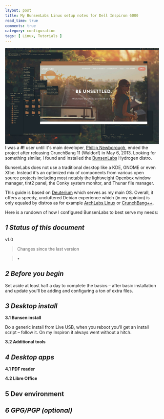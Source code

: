 ```yaml
---
layout: post
title: My BunsenLabs Linux setup notes for Dell Inspiron 6000
read_time: true  
comments: true
category: configuration
tags: [ Linux, Tutorials ]
---
```


![BunsenLabs Deuterium, fresh install](/assets/bunsenlabs-deuterium.jpg)
I was a **#!** user until it's main developer, [Phillip Newborough](https://corenominal.org), ended the project after releasing CrunchBang 11 (Waldorf) in May 6, 2013. Looking for something similar, I found and installed the [BunsenLabs](https://www.bunsenlabs.org/) Hydrogen distro. 

BunsenLabs does not use a traditional desktop like a KDE, GNOME or even Xfce. Instead it's an optimized mix of components from various open source projects including most notably the lightweight Openbox window manager, tint2 panel, the Conky system monitor, and Thunar file manager.

This guide is based on [Deuterium](https://www.bunsenlabs.org/installation.html#downloads) which serves as my main OS. Overall, it offers a speedy, uncluttered Debian experience which (in my opinion) is only equaled by distros as for example [ArchLabs Linux](https://archlabsblog.wordpress.com/) or [CrunchBang++](https://www.crunchbangplusplus.org/).

Here is a rundown of how I configured BunsenLabs to best serve my needs:

***1 Status of this document***
-------------------------------

v1.0

> Changes since the last version

> •

***2 Before you begin***
------------------------

Set aside at least half a day to complete the basics – after basic installation and update you'll be adding and configuring a ton of extra files.

***3 Desktop install***
-----------------------

**3.1 Bunsen install**

Do a generic install from Live USB, when you reboot you'll get an install script – follow it. On my Inspiron it always went without a hitch.

**3.2 Additional tools**

***4 Desktop apps***
--------------------

**4.1 PDF reader**

**4.2 Libre Office**

**5 Dev environment**
-----------------------

***6 GPG/PGP (optional)***
--------------------------
